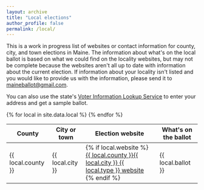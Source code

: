 ```yaml
---
layout: archive
title: "Local elections"
author_profile: false
permalink: /local/
---
```


This is a work in progress list of websites or contact information for county, city, and town elections in Maine. The information about what's on the local ballot is based on what we could find on the locality websites, but may not be complete because the websites aren't all up to date with information about the current election. If information about your locality isn't listed and you would like to provide us with the information, please send it to [maineballot@gmail.com](mailto:maineballot@gmail.com).

You can also use the state's [Voter Information Lookup Service](https://www1.maine.gov/portal/government/edemocracy/voter_lookup.php) to enter your address and get a sample ballot.


<table>
    <thead>
        <tr>
        <th>County</th>
        <th>City or town</th>
        <th>Election website</th>
        <th>What's on the ballot</th>
        </tr>
    </thead>
    <tbody>  
    {% for local in site.data.local %}
      <tr>
        <td>{{ local.county }}</td>
        <td>{{ local.city }}</td>
        <td>
          {% if local.website %}
              <a href="{{ local.website }}">
                  {{ local.county }}{{ local.city }} {{ local.type }} website
              </a>
          {% endif %}
        </td>
        <td>{{ local.ballot }}</td>
      </tr>
    {% endfor %}
    </tbody>
</table>
